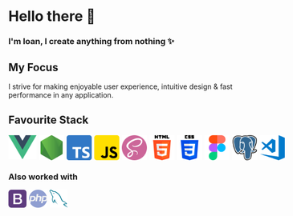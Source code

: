 # Hello there 👋
### I'm Ioan, I create anything from nothing ✨
## My Focus
I strive for making enjoyable user experience, intuitive design & fast performance in any application.
##	Favourite Stack
<div style="display: flex; gap: 5px;" markdown="1" id="someid">
	<img width="58px" height="48px" alt="vuejs" src="img/vue.png" />
	<img width="50px" alt="nodejs" src="img/node-js.png" />
	<img width="50px" alt="ts" src="img/typescript.png" />
	<img width="50px" alt="js" src="img/js.png" style="border-radius: 5px;"/>
	<img width="50px" alt="sass" src="img/sass.png" />
	<img width="50px" alt="html5" src="img/html-5.png" />
	<img width="50px" alt="css3" src="img/css-3.png" />
	<img width="50px" alt="figma" src="img/figma.png" />
	<img width="50px" alt="postgre" src="img/postgre.png" />
	<img width="50px" alt="vscode" src="img/vscode.jpg" />
</div>

### Also worked with
<div style="display: flex; gap: 5px;">
	<img width="36px" alt="bootstrap" src="img/bootstrap.png" />
	<img width="36px" alt="php" src="img/php.png" />
	<img width="36px" alt="mysql" src="img/mysql.png" />
</div>

<!-- <img align="left" alt="HTML" width="50px" src="img/javascript_logo" />
<img align="left" alt="HTML" width="50px" src="img/javascript_logo" />
<img align="left" alt="HTML" width="50px" src="img/javascript_logo" /> -->
<!--
- 🔭 I’m currently working on ...
- 🌱 I’m currently learning ...
- 👯 I’m looking to collaborate on ...
- 🤔 I’m looking for help with ...
- 💬 Ask me about ...
- 📫 How to reach me: ...
- 😄 Pronouns: ...
- ⚡ Fun fact: ...
-->
